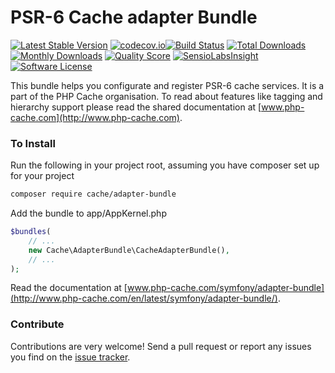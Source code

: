 # PSR-6 Cache adapter Bundle
[![Latest Stable Version](https://poser.pugx.org/cache/adapter-bundle/v/stable)](https://packagist.org/packages/cache/adapter-bundle) 
[![codecov.io](https://codecov.io/github/php-cache/adapter-bundle/coverage.svg?branch=master)](https://codecov.io/github/php-cache/adapter-bundle?branch=master)[![Build Status](https://travis-ci.org/php-cache/adapter-bundle.svg?branch=master)](https://travis-ci.org/php-cache/adapter-bundle) 
[![Total Downloads](https://poser.pugx.org/cache/adapter-bundle/downloads)](https://packagist.org/packages/cache/adapter-bundle)  
[![Monthly Downloads](https://poser.pugx.org/cache/adapter-bundle/d/monthly.png)](https://packagist.org/packages/cache/adapter-bundle) 
[![Quality Score](https://img.shields.io/scrutinizer/g/php-cache/adapter-bundle.svg?style=flat-square)](https://scrutinizer-ci.com/g/php-cache/adapter-bundle)
[![SensioLabsInsight](https://insight.sensiolabs.com/projects/21963379-2b15-4cc4-bdf6-0f98aa292f8a/mini.png)](https://insight.sensiolabs.com/projects/21963379-2b15-4cc4-bdf6-0f98aa292f8a) 
[![Software License](https://img.shields.io/badge/license-MIT-brightgreen.svg?style=flat-square)](LICENSE)


This bundle helps you configurate and register PSR-6 cache services.  It is a part of the PHP Cache organisation. To read about 
features like tagging and hierarchy support please read the shared documentation at [www.php-cache.com](http://www.php-cache.com). 
 

### To Install

Run the following in your project root, assuming you have composer set up for your project
```sh
composer require cache/adapter-bundle
```

Add the bundle to app/AppKernel.php

```php
$bundles(
    // ...
    new Cache\AdapterBundle\CacheAdapterBundle(),
    // ...
);
```

Read the documentation at [www.php-cache.com/symfony/adapter-bundle](http://www.php-cache.com/en/latest/symfony/adapter-bundle/).


### Contribute

Contributions are very welcome! Send a pull request or report any issues you find on the [issue tracker](http://issues.php-cache.com).

